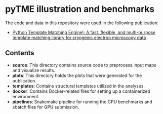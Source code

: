 # pyTME illustration and benchmarks

The code and data in this repository were used in the following publication:
- [Python Template Matching Engine): A fast, flexible, and multi-purpose template matching library for cryogenic electron microscopy data](https://www.biorxiv.org/content/10.1101/2023.10.23.563472v1)

## Contents

- **source**: This directory contains source code to preprocess input maps and visualize results.
- **plots**: This directory holds the plots that were generated for the publication.
- **templates**: Contains structural templates utilized in the analyses.
- **docker**: Contains Docker-related files for setting up a containerized environment.
- **pipelines**: Snakemake pipeline for running the CPU benchmarks and sbatch files for GPU submission.
